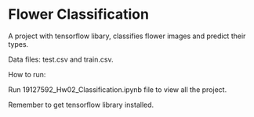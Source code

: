 # Flower Classification

A project with tensorflow libary, classifies flower images and predict their types.

Data files: test.csv and train.csv.

How to run:

Run 19127592_Hw02_Classification.ipynb file to view all the project. 

Remember to get tensorflow library installed.
